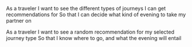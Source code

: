 As a traveler
I want to see the different types of journeys I can get recommendations for
So that I can decide what kind of evening to take my partner on

As a traveler
I want to see a random recommendation for my selected journey type
So that I know where to go, and what the evening will entail